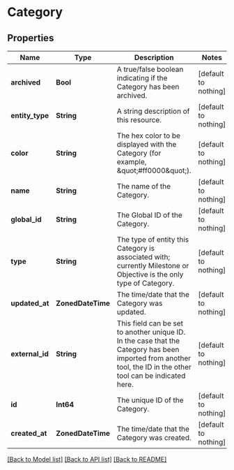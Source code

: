 # Category


## Properties
Name | Type | Description | Notes
------------ | ------------- | ------------- | -------------
**archived** | **Bool** | A true/false boolean indicating if the Category has been archived. | [default to nothing]
**entity_type** | **String** | A string description of this resource. | [default to nothing]
**color** | **String** | The hex color to be displayed with the Category (for example, \&quot;#ff0000\&quot;). | [default to nothing]
**name** | **String** | The name of the Category. | [default to nothing]
**global_id** | **String** | The Global ID of the Category. | [default to nothing]
**type** | **String** | The type of entity this Category is associated with; currently Milestone or Objective is the only type of Category. | [default to nothing]
**updated_at** | **ZonedDateTime** | The time/date that the Category was updated. | [default to nothing]
**external_id** | **String** | This field can be set to another unique ID. In the case that the Category has been imported from another tool, the ID in the other tool can be indicated here. | [default to nothing]
**id** | **Int64** | The unique ID of the Category. | [default to nothing]
**created_at** | **ZonedDateTime** | The time/date that the Category was created. | [default to nothing]


[[Back to Model list]](../README.md#models) [[Back to API list]](../README.md#api-endpoints) [[Back to README]](../README.md)


